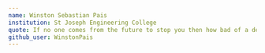 ```yaml
---
name: Winston Sebastian Pais
institution: St Joseph Engineering College
quote: If no one comes from the future to stop you then how bad of a decision can it really be
github_user: WinstonPais
---
```

